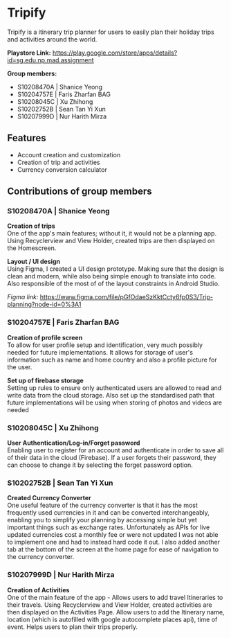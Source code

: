 # Tripify
Tripify is a itinerary trip planner for users to easily plan their holiday trips and activities around the world.<br>

**Playstore Link:**
https://play.google.com/store/apps/details?id=sg.edu.np.mad.assignment

**Group members:**
- S10208470A | Shanice Yeong
- S10204757E | Faris Zharfan BAG
- S10208045C | Xu Zhihong
- S10202752B | Sean Tan Yi Xun
- S10207999D | Nur Harith Mirza


## Features
- Account creation and customization
- Creation of trip and activities
- Currency conversion calculator

## Contributions of group members
### S10208470A | Shanice Yeong
**Creation of trips** <br>
One of the app's main features; without it, it would not be a planning app. Using Recyclerview and View Holder, created trips are then displayed on the Homescreen.

**Layout / UI design**<br>
Using Figma, I created a UI design prototype. Making sure that the design is clean and modern, while also being simple enough to translate into code. Also responsible of the most of of the layout constraints in Android Studio.

*Figma link:* https://www.figma.com/file/pGfOdaeSzKktCcty6fp0S3/Trip-planning?node-id=0%3A1

### S10204757E | Faris Zharfan BAG
**Creation of profile screen** <br>
To allow for user profile setup and identification, very much possibly needed for future implementations. It allows for storage of user's information such as name and home country and also a profile picture for the user. 

**Set up of firebase storage** <br>
Setting up rules to ensure only authenticated users are allowed to read and write data from the cloud storage. Also set up the standardised path that future implementations will be using when storing of photos and videos are needed

### S10208045C | Xu Zhihong
**User Authentication/Log-in/Forget password** <br>
Enabling user to register for an account and authenticate in order to save all of their data in the cloud (Firebase). If a user forgets their password, they can choose to change it by selecting the forget password option. 

### S10202752B | Sean Tan Yi Xun
**Created Currency Converter** <br>
One useful feature of the currency converter is that it has the most frequently used currencies in it and can be converted interchangeably, enabling you to simplify your planning by accessing simple but yet important things such as exchange rates.  Unfortunately as APIs for live updated currencies cost a monthly fee or were not updated I was not able to implement one and had to instead hard code it out. I also added another tab at the bottom of the screen at the home page for ease of navigation to the currency converter. 

### S10207999D | Nur Harith Mirza
**Creation of Activities** <br>
One of the main feature of the app - Allows users to add travel Itineraries to their travels. Using Recyclerview and View Holder, created activities are then displayed on the Activities Page. Allow users to add the Itinerary name, location (which is autofilled with google autocomplete places api), time of event. Helps users to plan their trips properly.
